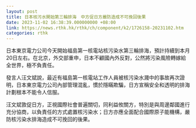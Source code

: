 ```yaml
---
layout: post
title: 日本核污水開始第三輪排海　中方促日方嚴防造成不可挽回後果
date: 2023-11-02 16:38:39.000000000 +08:00
link: https://news.rthk.hk/rthk/ch/component/k2/1726158-20231102.htm
categories: rthk
---
```


日本東京電力公司今天開始福島第一核電站核污染水第三輪排海，預計持續到本月20日左右。在北京，外交部重申，日本不顧國內外反對，公然將污染風險轉嫁給全世界，極不負責任。

發言人汪文斌說，最近有福島第一核電站工作人員被核污染水濺中的事故再次證明，日本東京電力公司內部管理混亂，慣於隱瞞欺騙，日方宣稱安全和透明的排海計劃根本不能令人信服。

汪文斌敦促日方，正視國際社會普遍關切，同利益攸關方，特別是與周邊鄰國進行充分協商，以負責任的方式處置核污染水；日方亦應全面配合國際原子能機構，嚴防核污染水排海造成不可挽回的後果。
